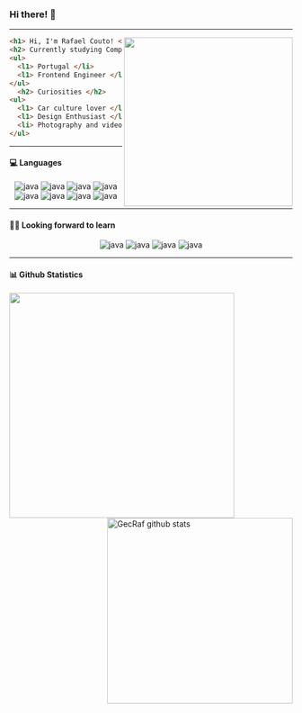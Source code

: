 ### Hi there! 🌝

---

  <img align="right" width="300"                src="https://camo.githubusercontent.com/8bf6f6d78abc81fcf9c49f10649423e73ea44bc248e83aaae8759d401c829a84/68747470733a2f2f70687973696373677572756b756c2e66696c65732e776f726470726573732e636f6d2f323031392f30322f6368617261637465722d312e676966"/>

```html
<h1> Hi, I'm Rafael Couto! </h1>
<h2> Currently studying Computer Science </h2>
<ul>
  <l1> Portugal </li>
  <l1> Frontend Engineer </li>
</ul>
  <h2> Curiosities </h2>
<ul>
  <l1> Car culture lover </li>
  <l1> Design Enthusiast </li>
  <li> Photography and videography freelancer </li>
</ul>
```

---

#### 💻 Languages
<p align="center">
     <img src="https://img.shields.io/badge/HTML-239120?style=for-the-badge&logo=html5&logoColor=white" alt="java"/>
     <img src="https://img.shields.io/badge/CSS-239120?&style=for-the-badge&logo=css3&logoColor=white" alt="java"/>
     <img src="https://img.shields.io/badge/Sass-CC6699?style=for-the-badge&logo=sass&logoColor=white" alt="java"/>
     <img src="https://img.shields.io/badge/C-00599C?style=for-the-badge&logo=c&logoColor=white" alt="java"/>
     <img src="https://img.shields.io/badge/C%2B%2B-00599C?style=for-the-badge&logo=c%2B%2B&logoColor=white" alt="java"/>
     <img src="https://img.shields.io/badge/Java-ED8B00?style=for-the-badge&logo=java&logoColor=white" alt="java"/>
     <img src="https://img.shields.io/badge/Kotlin-0095D5?&style=for-the-badge&logo=kotlin&logoColor=white" alt="java"/>
     <img src="https://img.shields.io/badge/Flutter-02569B?style=for-the-badge&logo=flutter&logoColor=white" alt="java"/>
 </p>

---

#### 🕵️‍♂️ Looking forward to learn
<p align="center">
     <img src="https://img.shields.io/badge/React-20232A?style=for-the-badge&logo=react&logoColor=61DAFB" alt="java"/>
     <img src="https://img.shields.io/badge/JavaScript-F7DF1E?style=for-the-badge&logo=javascript&logoColor=black" alt="java"/>
     <img src="https://img.shields.io/badge/Angular-DD0031?style=for-the-badge&logo=angular&logoColor=white" alt="java"/>
     <img src="https://img.shields.io/badge/Vue.js-35495E?style=for-the-badge&logo=vue.js&logoColor=4FC08D" alt="java"/>
 </p>

---

#### 📊 Github Statistics

<a href="https://github.com/GecRaf">
  <img align="left" src="https://github-readme-stats.vercel.app/api?username=GecRaf&theme=merko" width="400"/>
</a>

<a href="https://github.com/GecRaf">
 <img align="right" src="https://github-readme-stats.vercel.app/api/top-langs/?username=GecRaf&hide=html&layout=compact&theme=merko" alt="GecRaf github stats" width="330"/>
</a>

